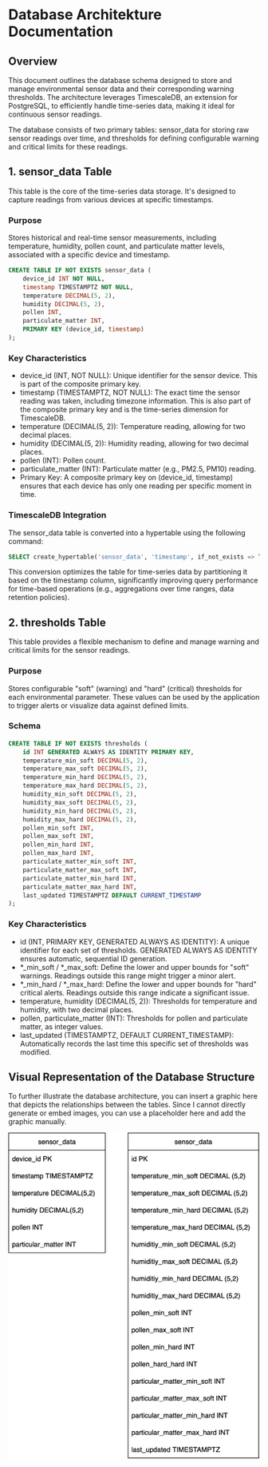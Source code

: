 # Database Architekture Documentation

## Overview
This document outlines the database schema designed to store and manage environmental sensor data and their corresponding warning thresholds. The architecture leverages TimescaleDB, an extension for PostgreSQL, to efficiently handle time-series data, making it ideal for continuous sensor readings.

The database consists of two primary tables: sensor_data for storing raw sensor readings over time, and thresholds for defining configurable warning and critical limits for these readings.

## 1. sensor_data Table
This table is the core of the time-series data storage. It's designed to capture readings from various devices at specific timestamps.

### Purpose
Stores historical and real-time sensor measurements, including temperature, humidity, pollen count, and particulate matter levels, associated with a specific device and timestamp.

```sql
CREATE TABLE IF NOT EXISTS sensor_data (
    device_id INT NOT NULL,
    timestamp TIMESTAMPTZ NOT NULL,
    temperature DECIMAL(5, 2),
    humidity DECIMAL(5, 2),
    pollen INT,
    particulate_matter INT,
    PRIMARY KEY (device_id, timestamp)
);
```

### Key Characteristics
- device_id (INT, NOT NULL): Unique identifier for the sensor device. This is part of the composite primary key.
- timestamp (TIMESTAMPTZ, NOT NULL): The exact time the sensor reading was taken, including timezone information. This is also part of the composite primary key and is the time-series dimension for TimescaleDB.
- temperature (DECIMAL(5, 2)): Temperature reading, allowing for two decimal places.
- humidity (DECIMAL(5, 2)): Humidity reading, allowing for two decimal places.
- pollen (INT): Pollen count.
- particulate_matter (INT): Particulate matter (e.g., PM2.5, PM10) reading.
- Primary Key: A composite primary key on (device_id, timestamp) ensures that each device has only one reading per specific moment in time.

### TimescaleDB Integration
The sensor_data table is converted into a hypertable using the following command:

```sql
SELECT create_hypertable('sensor_data', 'timestamp', if_not_exists => TRUE);
```

This conversion optimizes the table for time-series data by partitioning it based on the timestamp column, significantly improving query performance for time-based operations (e.g., aggregations over time ranges, data retention policies).

## 2. thresholds Table
This table provides a flexible mechanism to define and manage warning and critical limits for the sensor readings.

### Purpose
Stores configurable "soft" (warning) and "hard" (critical) thresholds for each environmental parameter. These values can be used by the application to trigger alerts or visualize data against defined limits.

### Schema
```sql
CREATE TABLE IF NOT EXISTS thresholds (
    id INT GENERATED ALWAYS AS IDENTITY PRIMARY KEY,
    temperature_min_soft DECIMAL(5, 2),
    temperature_max_soft DECIMAL(5, 2),
    temperature_min_hard DECIMAL(5, 2),
    temperature_max_hard DECIMAL(5, 2),
    humidity_min_soft DECIMAL(5, 2),
    humidity_max_soft DECIMAL(5, 2),
    humidity_min_hard DECIMAL(5, 2),
    humidity_max_hard DECIMAL(5, 2),
    pollen_min_soft INT,
    pollen_max_soft INT,
    pollen_min_hard INT,
    pollen_max_hard INT,
    particulate_matter_min_soft INT,
    particulate_matter_max_soft INT,
    particulate_matter_min_hard INT,
    particulate_matter_max_hard INT,
    last_updated TIMESTAMPTZ DEFAULT CURRENT_TIMESTAMP
);
```

### Key Characteristics

* id (INT, PRIMARY KEY, GENERATED ALWAYS AS IDENTITY): A unique identifier for each set of thresholds. GENERATED ALWAYS AS IDENTITY ensures automatic, sequential ID generation.
* *_min_soft / *_max_soft: Define the lower and upper bounds for "soft" warnings. Readings outside this range might trigger a minor alert.
* *_min_hard / *_max_hard: Define the lower and upper bounds for "hard" critical alerts. Readings outside this range indicate a significant issue.
* temperature, humidity (DECIMAL(5, 2)): Thresholds for temperature and humidity, with two decimal places.
* pollen, particulate_matter (INT): Thresholds for pollen and particulate matter, as integer values.
* last_updated (TIMESTAMPTZ, DEFAULT CURRENT_TIMESTAMP): Automatically records the last time this specific set of thresholds was modified.

## Visual Representation of the Database Structure
To further illustrate the database architecture, you can insert a graphic here that depicts the relationships between the tables. Since I cannot directly generate or embed images, you can use a placeholder here and add the graphic manually.

![Databank schema](./images/db_diagramm.svg)